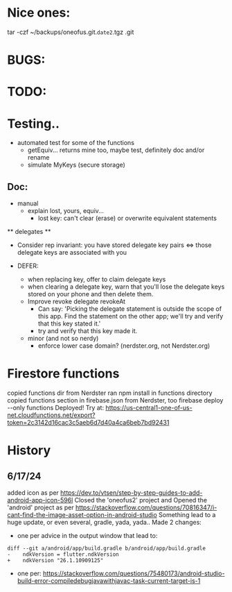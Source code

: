 # Nice ones:
tar -czf ~/backups/oneofus.git.`date2`.tgz .git




# BUGS:


# TODO:


# Testing..
- automated test for some of the functions
  - getEquiv... returns mine too, maybe test, definitely doc and/or rename
  - simulate MyKeys (secure storage)

## Doc:
- manual
  - explain lost, yours, equiv...
    - lost key: can't clear (erase) or overwrite equivalent statements 

** delegates **
  - Consider rep invariant:
    you have stored delegate key pairs <=> those delegate keys are associated with you

  - DEFER:
    - when replacing key, offer to claim delegate keys
    - when clearing a delegate key, warn that you'll lose the delegate keys stored on your phone and then delete them.
    - Improve revoke delegate revokeAt  
      - Can say: 'Picking the delegate statement is outside the scope of this app. Find the statement on the other app; we'll try and verify that this key stated it.'
      - try and verify that this key made it.
    - minor (and not so nerdy)
      - enforce lower case domain? (nerdster.org, not Nerdster.org)


# Firestore functions
copied functions dir from Nerdster
ran npm install in functions directory
copied functions section in firebase.json from Nerdster, too
firebase deploy --only functions
Deployed! Try at: https://us-central1-one-of-us-net.cloudfunctions.net/export?token=2c3142d16cac3c5aeb6d7d40a4ca6beb7bd92431

# History
## 6/17/24
added icon as per https://dev.to/vtsen/step-by-step-guides-to-add-android-app-icon-596l
Closed the 'oneofus2' project and Opened the 'android' project as per https://stackoverflow.com/questions/70816347/i-cant-find-the-image-asset-option-in-android-studio
Something lead to a huge update, or even several, gradle, yada, yada..
Made 2 changes:
- one per advice in the output window that lead to:
```
diff --git a/android/app/build.gradle b/android/app/build.gradle
-    ndkVersion = flutter.ndkVersion
+    ndkVersion "26.1.10909125"
```
- one per: https://stackoverflow.com/questions/75480173/android-studio-build-error-compiledebugjavawithjavac-task-current-target-is-1

